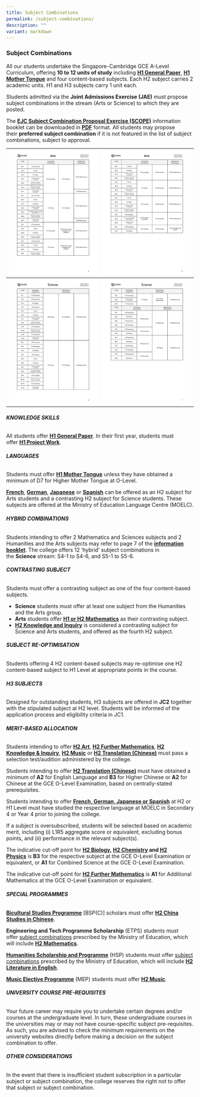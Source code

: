 ```yaml
---
title: Subject Combinations
permalink: /subject-combinations/
description: ""
variant: markdown
---
```

### **Subject Combinations**

All our students undertake the Singapore-Cambridge GCE A-Level Curriculum, offering **10 to 12 units of study** including **[H1 General Paper](/academic-subjects/Knowledge-Skills/general-paper/)**, **[H1 Mother Tongue](/academic-subjects/Languages/mother-tongue-languages/)** and four content-based subjects. Each H2 subject carries 2 academic units. H1 and H3 subjects carry 1 unit each.

Students admitted via the **Joint Admissions Exercise (JAE)** must propose subject combinations in the stream (Arts or Science) to which they are posted. 

The **[EJC Subject Combination Proposal Exercise (SCOPE)](/files/EJC_SCOPE_2024.pdf)** information booklet can be downloaded in **[PDF](/files/EJC_SCOPE_2024.pdf)** format. All students may propose their **preferred subject combination** if it is not featured in the list of subject combinations, subject to approval.


| ![Arts - A1 to A4](/images/2024/EJC_SCOPE_2024_1.jpg) | ![Arts - A5 to A8](/images/2024/EJC_SCOPE_2024_2.jpg) |
| -------- | -------- |
| ![Science - S1 to S2](/images/2024/EJC_SCOPE_2024_3.jpg) | ![Science - S3 to S5](/images/2024/EJC_SCOPE_2024_4.jpg) |


###### **KNOWLEDGE SKILLS**
All students offer **[H1 General Paper](/academic-subjects/Knowledge-Skills/general-paper/)**. In their first year, students must offer **[H1 Project Work](/academic-subjects/Knowledge-Skills/project-work/)**.


###### **LANGUAGES**
Students must offer **[H1 Mother Tongue](/academic-subjects/Languages/mother-tongue-languages/)** unless they have obtained a minimum of D7 for Higher Mother Tongue at O-Level.

**[French](/academic-subjects/Languages/foreign-languages/)**, **[German](/academic-subjects/Languages/foreign-languages/)**, **[Japanese](/academic-subjects/Languages/foreign-languages/)** or **[Spanish](/academic-subjects/Languages/foreign-languages/)** can be offered as an H2 subject for Arts students and a contrasting H2 subject for Science students. These subjects are offered at the Ministry of Education Language Centre (MOELC).


###### **HYBRID COMBINATIONS**
Students intending to offer 2 Mathematics and Sciences subjects and 2 Humanities and the Arts subjects may refer to page 7 of the **[information booklet](/files/EJC_SCOPE_2024.pdf)**. The college offers 12 ‘hybrid’ subject combinations in the **Science** stream: S4-1 to S4-6, and S5-1 to S5-6.


###### **CONTRASTING SUBJECT**
Students must offer a contrasting subject as one of the four content-based subjects.
- **Science** students must offer at least one subject from the Humanities and the Arts group.
- **Arts** students offer **[H1 or H2 Mathematics](/academic-subjects/Mathematics-and-Sciences/mathematics/)** as their contrasting subject.
- **[H2 Knowledge and Inquiry](/academic-subjects/Knowledge-Skills/knowledge-and-inquiry/)** is considered a contrasting subject for Science and Arts students, and offered as the fourth H2 subject.


###### **SUBJECT RE-OPTIMISATION**
Students offering 4 H2 content-based subjects may re-optimise one H2 content-based subject to H1 Level at appropriate points in the course.


###### **H3 SUBJECTS**
Designed for outstanding students, H3 subjects are offered in **JC2** together with the stipulated subject at H2 level. Students will be informed of the application process and eligibility criteria in JC1.


###### **MERIT-BASED ALLOCATION**
Students intending to offer **[H2 Art](/academic-subjects/Humanties-and-the-Arts/art/)**, **[H2 Further Mathematics](/academic-subjects/Mathematics-and-Sciences/futher-mathematics/)**, **[H2 Knowledge & Inquiry](/academic-subjects/Knowledge-Skills/knowledge-and-inquiry/)**, **[H2 Music](/academic-subjects/Humanties-and-the-Arts/music/)** or **[H2 Translation (Chinese)](/academic-subjects/Humanties-and-the-Arts/translation-chinese/)** must pass a selection test/audition administered by the college.

Students intending to offer **[H2 Translation (Chinese)](/academic-subjects/Humanties-and-the-Arts/translation-chinese/)** must have obtained a minimum of **A2** for English Language and **B3** for Higher Chinese or **A2** for Chinese at the GCE O-Level Examination, based on centrally-stated prerequisites.

Students intending to offer **[French, German, Japanese or Spanish](/academic-subjects/Languages/foreign-languages/)** at H2 or H1 Level must have studied the respective language at MOELC in Secondary 4 or Year 4 prior to joining the college.

If a subject is oversubscribed, students will be selected based on academic merit, including (i) L1R5 aggregate score or equivalent, excluding bonus points, and (ii) performance in the relevant subject(s).

The indicative cut-off point for **[H2 Biology](/subjects/bio/), [H2 Chemistry](/subjects/chem/) and [H2 Physics](/subjects/phy/)** is **B3** for the respective subject at the GCE O-Level Examination or equivalent, or **A1** for Combined Science at the GCE O-Level Examination.

The indicative cut-off point for **[H2 Further Mathematics](/subjects/fmaths/)** is **A1** for Additional Mathematics at the GCE O-Level Examination or equivalent.


###### **SPECIAL PROGRAMMES**
**[Bicultural Studies Programme](/special-programmes/bsp/)** [BSP(C)] scholars must offer **[H2 China Studies in Chinese](subjects/csc/)**.

**Engineering and Tech Programme Scholarship** (ETPS) students must offer [subject combinations](https://www.moe.gov.sg/financial-matters/awards-scholarships/programme-scholarships-pre-u) prescribed by the Ministry of Education, which will include **[H2 Mathematics](/subjects/maths/)**.

**[Humanities Scholarship and Programme](/special-programmes/hsp/)** (HSP) students must offer [subject combinations](https://www.moe.gov.sg/financial-matters/awards-scholarships/programme-scholarships-pre-u) prescribed by the Ministry of Education, which will include **[H2 Literature in English](/subjects/lit/)**.

**[Music Elective Programme](/special-programmes/mep/)** (MEP) students must offer **[H2 Music](/subjects/music/)**.


###### **UNIVERSITY COURSE PRE-REQUISITES**
Your future career may require you to undertake certain degrees and/or courses at the undergraduate level. In turn, these undergraduate courses in the universities may or may not have course-specific subject pre-requisites. As such, you are advised to check the minimum requirements on the university websites directly before making a decision on the subject combination to offer.


###### **OTHER CONSIDERATIONS**
In the event that there is insufficient student subscription in a particular subject or subject combination, the college reserves the right not to offer that subject or subject combination.